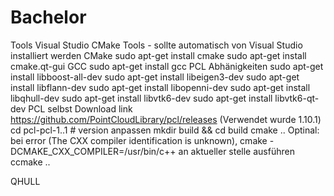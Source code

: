 # Bachelor

Tools
Visual Studio
    CMake Tools - sollte automatisch von Visual Studio installiert werden
CMake
    sudo apt-get install cmake
    sudo apt-get install cmake.qt-gui
GCC
    sudo apt-get install gcc
PCL
    Abhänigkeiten
        sudo apt-get install libboost-all-dev
        sudo apt-get install libeigen3-dev
        sudo apt-get install libflann-dev
        sudo apt-get install libopenni-dev 
        sudo apt-get install libqhull-dev
        sudo apt-get install libvtk6-dev
        sudo apt-get install libvtk6-qt-dev
    PCL selbst
        Download link https://github.com/PointCloudLibrary/pcl/releases (Verwendet wurde 1.10.1)
        cd pcl-pcl-1..1 # version anpassen
        mkdir build && cd build
        cmake ..
        Optinal: bei error (The CXX compiler identification is unknown), cmake -DCMAKE_CXX_COMPILER=/usr/bin/c++ an aktueller stelle ausführen
        ccmake ..


QHULL